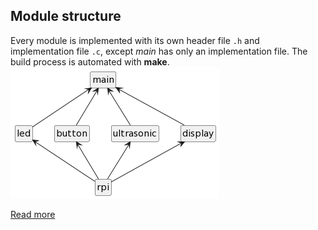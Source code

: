 ## Module structure
Every module is implemented with its own header file `.h` and implementation file `.c`, except _main_ has only an implementation file. The build process is automated with **make**.  
![Module structure](../doc/img/modules.png)

[Read more](https://github.com/techn0punk/people-counting-system/wiki/Implementation)